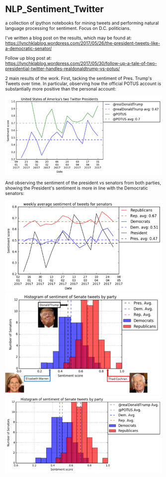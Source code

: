 # NLP_Sentiment_Twitter
a collection of ipython notebooks for mining tweets and performing natural language processing for sentiment. Focus on D.C. politicians.

I've written a blog post on the results, which may be found at: https://lynchklablog.wordpress.com/2017/05/26/the-president-tweets-like-a-democratic-senator/

Follow up blog post at: https://lynchklablog.wordpress.com/2017/05/30/follow-up-a-tale-of-two-presidential-twitter-handles-realdonaldtrump-vs-potus/

2 main results of the work. First, tacking the sentiment of Pres. Trump's Tweets over time. In particular, observing how the official POTUS account is substantially more positive than the personal account:

<img src="./Gov_tweeting_sentiment_figs/pvp.png" />

And observing the sentiment of the president vs senators from both parties, showing the President's sentiment is more in line with the Democratic senators:

<img src="./Gov_tweeting_sentiment_figs/senatorsparty_president.png" />

<img src="./Gov_tweeting_sentiment_figs/senatesentiment4mavg.png" />

<img src="./Gov_tweeting_sentiment_figs/senatorshistsentiment_2president.png" />
